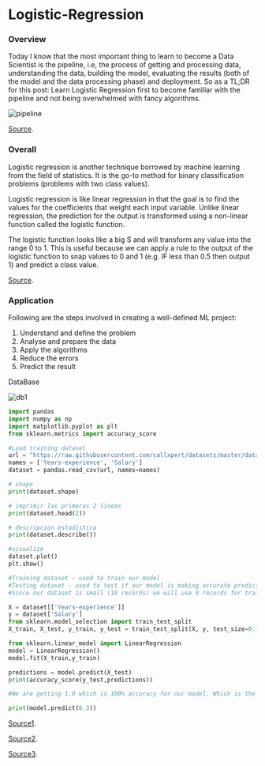 # Logistic-Regression

### Overview


Today I know that the most important thing to learn to become a Data Scientist is the pipeline, i.e, the process of getting and processing data, understanding the data, building the model, evaluating the results (both of the model and the data processing phase) and deployment. So as a TL;DR for this post: Learn Logistic Regression first to become familiar with the pipeline and not being overwhelmed with fancy algorithms.

![pipeline](https://user-images.githubusercontent.com/17385297/50397705-16eeb980-0751-11e9-9fe9-4da4cb716908.PNG)

[Source](https://www.kdnuggets.com/2018/05/5-reasons-logistic-regression-first-data-scientist.html/).


### Overall

Logistic regression is another technique borrowed by machine learning from the field of statistics. It is the go-to method for binary classification problems (problems with two class values).

Logistic regression is like linear regression in that the goal is to find the values for the coefficients that weight each input variable. Unlike linear regression, the prediction for the output is transformed using a non-linear function called the logistic function.

The logistic function looks like a big S and will transform any value into the range 0 to 1. This is useful because we can apply a rule to the output of the logistic function to snap values to 0 and 1 (e.g. IF less than 0.5 then output 1) and predict a class value.

[Source](https://www.kdnuggets.com/2018/02/tour-top-10-algorithms-machine-learning-newbies.html/).



### Application

Following are the steps involved in creating a well-defined ML project:

1. Understand and define the problem
2. Analyse and prepare the data
3. Apply the algorithms
4. Reduce the errors
5. Predict the result

DataBase


![db1](https://user-images.githubusercontent.com/17385297/50398129-ff650000-0753-11e9-9e2f-3d54fdff016d.PNG)



```python
import pandas
import numpy as np
import matplotlib.pyplot as plt
from sklearn.metrics import accuracy_score

#Load training dataset
url = "https://raw.githubusercontent.com/callxpert/datasets/master/data-scientist-salaries.cc"
names = ['Years-experience', 'Salary']
dataset = pandas.read_csv(url, names=names)

# shape
print(dataset.shape)

# imprimir las primeras 2 lineas
print(dataset.head(2))

# descripcion estadistica
print(dataset.describe())

#visualize
dataset.plot()
plt.show()

#Training dataset - used to train our model
#Testing dataset - used to test if our model is making accurate predictions
#Since our dataset is small (10 records) we will use 9 records for training the model and 1 record to evaluate the model. copy #paste the below commands to prepare our datasets.

X = dataset[['Years-experience']]
y = dataset['Salary']
from sklearn.model_selection import train_test_split
X_train, X_test, y_train, y_test = train_test_split(X, y, test_size=0.1, random_state=101)

from sklearn.linear_model import LinearRegression
model = LinearRegression()
model.fit(X_train,y_train)

predictions = model.predict(X_test)
print(accuracy_score(y_test,predictions))

#We are getting 1.0 which is 100% accuracy for our model. Which is the ideal accuracy score. In Production systems, anything #over a 90% is considered a successful model

print(model.predict(6.3))

```

[Source1](https://copycoding.com/your-first-machine-learning-project-in-python-with-step-by-step-instructions/).

[Source2](https://copycoding.com/your-second-machine-learning-project-with-this-famous-iris-dataset-in-python-part-5-of-9-/).

[Source3](https://copycoding.com/machine-learning-project-in-python-to-predict-loan-approval-prediction-part-6-of-6-/).

